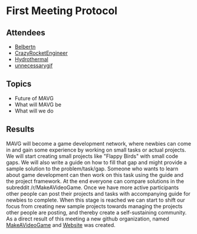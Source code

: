 # First Meeting Protocol

## Attendees
* [Belbertn](https://reddit.com/u/Belbertn)
* [CrazyRocketEngineer](https://reddit.com/u/CrazyRocketEngineer)
* [Hydrothermal](https://reddit.com/u/Hydrothermal)
* [unnecessarygif](https://reddit.com/u/unnecessarygif)

## Topics
* Future of MAVG
* What will MAVG be
* What will we do

## Results
MAVG will become a game development network, where newbies can come in and gain some experience by working on small tasks or actual projects. We will start creating small projects like "Flappy Birds" with small code gaps. We will also write a guide on how to fill that gap and might provide a sample solution to the problem/task/gap. Someone who wants to learn about game development can then work on this task using the guide and the project framework. At the end everyone can compare solutions in the subreddit /r/MakeAVideoGame.
Once we have more active participants other people can post their projects and tasks with accompanying guide for newbies to complete. When this stage is reached we can start to shift our focus from creating new sample projects towards managing the projects other people are posting, and thereby create a self-sustaining community.
As a direct result of this meeting a new github organization, named [MakeAVideoGame](https://github.com/MakeAVideoGame) and [Website](https://makeavideogame.github.io/) was created.